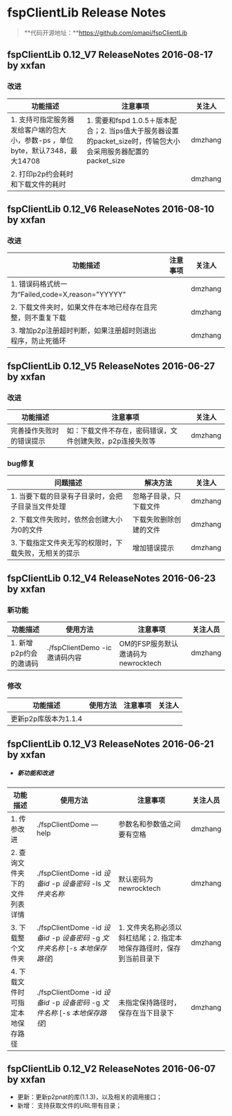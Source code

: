 # fspClientLib  Release Notes

> **代码开源地址：**https://github.com/omapi/fspClientLib

## fspClientLib 0.12_V7  ReleaseNotes 2016-08-17  by xxfan

### 改进

| 功能描述                                     | 注意事项                                     | 关注人     |
| ---------------------------------------- | ---------------------------------------- | ------- |
| 1. 支持可指定服务器发给客户端的包大小，参数-ps ，单位byte，默认7348，最大14708 | 1. 需要和fspd 1.0.5＋版本配合；2. 当ps值大于服务器设置的packet_size时，传输包大小会采用服务器配置的packet_size | dmzhang |
| 2. 打印p2p约会耗时和下载文件的耗时                     |                                          | dmzhang |



## fspClientLib 0.12_V6  ReleaseNotes 2016-08-10  by xxfan

### 改进

| 功能描述                                     | 注意事项 | 关注人     |
| ---------------------------------------- | ---- | ------- |
| 1. 错误码格式统一为“Failed,code=X,reason="YYYYY" |      | dmzhang |
| 2. 下载文件夹时，如果文件在本地已经存在且完整，则不重复下载          |      | dmzhang |
| 3. 增加p2p注册超时判断，如果注册超时则退出程序，防止死循环         |      | dmzhang |

### 

## fspClientLib 0.12_V5  ReleaseNotes 2016-06-27  by xxfan

### 改进

| 功能描述         | 注意事项                           | 关注人     |
| ------------ | ------------------------------ | ------- |
| 完善操作失败时的错误提示 | 如：下载文件不存在，密码错误，文件创建失败，p2p连接失败等 | dmzhang |

### bug修复

| 问题描述                          | 解决方法        | 关注人     |
| ----------------------------- | ----------- | ------- |
| 1. 当要下载的目录有子目录时，会把子目录当文件处理    | 忽略子目录，只下载文件 | dmzhang |
| 2. 下载文件失败时，依然会创建大小为0的文件       | 下载失败删除创建的文件 | dmzhang |
| 3.  下载指定文件夹无写的权限时，下载失败，无相关的提示 | 增加错误提示      | dmzhang |



## fspClientLib 0.12_V4  ReleaseNotes 2016-06-23  by xxfan

### 新功能

| 功能描述           | 使用方法                      | 注意事项                      | 关注人员    |
| -------------- | ------------------------- | ------------------------- | ------- |
| 1. 新增p2p约会的邀请码 | ./fspClientDemo -ic 邀请码内容 | OM的FSP服务默认邀请码为newrocktech | dmzhang |

### 修改

| 功能描述           | 使用方法 | 注意事项 | 关注人  |
| -------------- | ---- | ---- | ---- |
| 更新p2p库版本为1.1.4 |      |      |      |



## fspClientLib 0.12_V3  ReleaseNotes 2016-06-21  by xxfan

- ##### 新功能和改进

| 功能描述              | 使用方法                                     | 注意事项                                  | 关注人员    |
| ----------------- | ---------------------------------------- | ------------------------------------- | ------- |
| 1. 传参改进           | ./fspClientDome —help                    | 参数名和参数值之间要有空格                         | dmzhang |
| 2. 查询文件夹下的文件列表详情  | ./fspClientDome  -id *设备id* -p *设备密码* -ls *文件夹名称* | 默认密码为newrocktech                      | dmzhang |
| 3. 下载整个文件夹        | ./fspClientDome -id *设备id* -p *设备密码* -g *文件夹名称*  [-s *本地保存路径*] | 1. 文件夹名称必须以斜杠结尾；2. 指定本地保存路径时，保存到当前目录下 | dmzhang |
| 4. 下载文件时可指定本地保存路径 | ./fspClientDome -id *设备id* -p *设备密码* -g *文件名称*  [-s *本地保存路径*] | 未指定保持路径时，保存在当下目录下                     | dmzhang |



## fspClientLib 0.12_V2  ReleaseNotes  2016-06-07  by xxfan



- 更新：更新p2pnat的库(1.1.3)，以及相关的调用接口；
- 新增： 支持获取文件的URL带有目录；